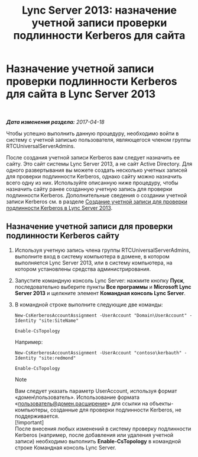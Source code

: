 ﻿---
title: 'Lync Server 2013: назначение учетной записи проверки подлинности Kerberos для сайта'
TOCTitle: Назначение учетной записи проверки подлинности Kerberos для сайта
ms:assetid: 3d9c587c-c8b8-4f81-8ed9-1458a31fc292
ms:mtpsurl: https://technet.microsoft.com/ru-ru/library/Gg425901(v=OCS.15)
ms:contentKeyID: 49309521
ms.date: 04/20/2017
mtps_version: v=OCS.15
ms.translationtype: HT
---

# Назначение учетной записи проверки подлинности Kerberos для сайта в Lync Server 2013

 

_**Дата изменения раздела:** 2017-04-18_

Чтобы успешно выполнить данную процедуру, необходимо войти в систему с учетной записью пользователя, являющегося членом группы RTCUniversalServerAdmins.

После создания учетной записи Kerberos вам следует назначить ее сайту. Это сайт системы Lync Server 2013, а не сайт Active Directory. Для одного развертывания вы можете создать несколько учетных записей для проверки подлинности Kerberos, однако сайту можно назначить всего одну из них. Используйте описанную ниже процедуру, чтобы назначить сайту ранее созданную учетную запись для проверки подлинности Kerberos. Дополнительные сведения о создании учетной записи Kerberos см. в разделе [Создание учетной записи для проверки подлинности Kerberos в Lync Server 2013](lync-server-2013-create-a-kerberos-authentication-account.md).

## Назначение учетной записи для проверки подлинности Kerberos сайту

1.  Используя учетную запись члена группы RTCUniversalServerAdmins, выполните вход в систему компьютера в домене, в котором выполняется Lync Server 2013, или в систему компьютера, на котором установлены средства администрирования.

2.  Запустите командную консоль Lync Server: нажмите кнопку **Пуск**, последовательно выберите пункты **Все программы** и **Microsoft Lync Server 2013** и щелкните элемент **Командная консоль Lync Server**.

3.  В командной строке выполните следующие две команды:
    
        New-CsKerberosAccountAssignment -UserAccount "Domain\UserAccount" -Identity "site:SiteName"
    
        Enable-CsTopology
    
    Например:
    
        New-CsKerberosAccountAssignment -UserAccount "contoso\kerbauth" -Identity "site:redmond"
    
        Enable-CsTopology
    
    > [!note]  
    > Вам следует указать параметр UserAccount, используя формат «домен\пользователь». Использование формата «пользователь@домен.расширение» для ссылки на объекты-компьютеры, созданные для проверки подлинности Kerberos, не поддерживается.    
    > [!important]  
    > После внесения любых изменений в систему проверку подлинности Kerberos (например, после добавления или удаления учетной записи) необходимо выполнить <strong>Enable-CsTopology</strong> в командной строке Командная консоль Lync Server.
